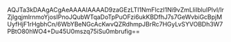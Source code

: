 AQJTa3kDAAgACgAeAAAAIAAAAD9zaGEzLTI1NmFlczI1Ni9vZmLliIbluIPlvI/lrZjlgqjmlrnmoYjosIPnoJQubWTqaDoTpPuOFzi6ukKBDfhJ7s7GeWvbiGcBpjMUyfHjF1rHgbhCn/6WbYBeNGcAcKwvQZRdhmpJBrRc7HGyLvSYVOBDh3W7PBtO80hWO4+Du45U0mszq75iSu0mbrufig==